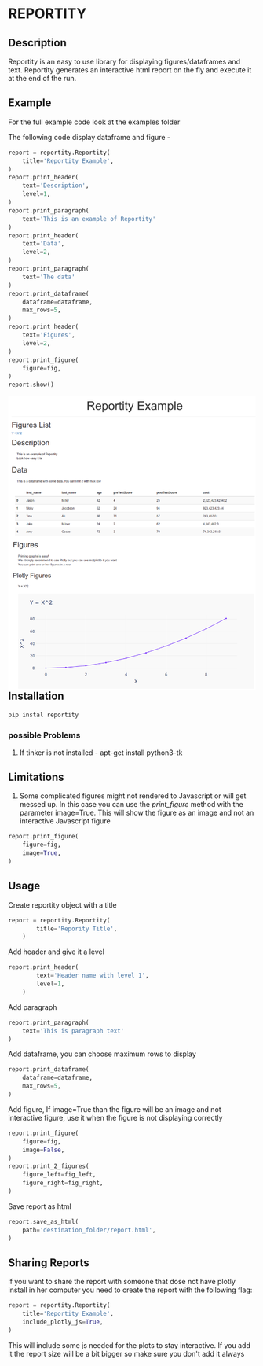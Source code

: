 # REPORTITY

## Description

Reportity is an easy to use library for displaying figures/dataframes and text. Reportity generates an interactive html report on the fly and execute it at the end of the run.

## Example

For the full example code look at the examples folder

The following code display dataframe and figure -

```python
report = reportity.Reportity(
    title='Reportity Example',
)
report.print_header(
    text='Description',
    level=1,
)
report.print_paragraph(
    text='This is an example of Reportity'
)
report.print_header(
    text='Data',
    level=2,
)
report.print_paragraph(
    text='The data'
)
report.print_dataframe(
    dataframe=dataframe,
    max_rows=5,
)
report.print_header(
    text='Figures',
    level=2,
)
report.print_figure(
    figure=fig,
)
report.show()
```

<img src="pictures/html_sample_2.png"
     alt="html_sample"
     style="float: left; margin-right: 10px;"
/>

## Installation

```bash
pip instal reportity
```

### possible Problems

1. If tinker is not installed -
    apt-get install python3-tk

## Limitations

1. Some complicated figures might not rendered to Javascript or will get messed up. In this case you can use the _print_figure_ method with the parameter image=True. This will show the figure as an image and not an interactive Javascript figure

```python
report.print_figure(
    figure=fig,
    image=True,
)
```

## Usage

Create reportity object with a title

```python
report = reportity.Reportity(
        title='Repority Title',
    )
```

Add header and give it a level

```python
report.print_header(
        text='Header name with level 1',
        level=1,
    )
```

Add paragraph

```python
report.print_paragraph(
    text='This is paragraph text'
)
```

Add dataframe, you can choose maximum rows to display

```python
report.print_dataframe(
    dataframe=dataframe,
    max_rows=5,
)
```

Add figure, If image=True than the figure will be an image and not interactive figure, use it when the figure is not displaying correctly

```python
report.print_figure(
    figure=fig,
    image=False,
)
report.print_2_figures(
    figure_left=fig_left,
    figure_right=fig_right,
)
```

Save report as html

```python
report.save_as_html(
    path='destination_folder/report.html',
)
```

## Sharing Reports

if you want to share the report with someone that dose not have plotly install in her computer you need to create the report with the following flag:

```python
report = reportity.Reportity(
    title='Reportity Example',
    include_plotly_js=True,
)
```

This will include some js needed for the plots to stay interactive. If you add it the report size will be a bit bigger so make sure you don't add it always

